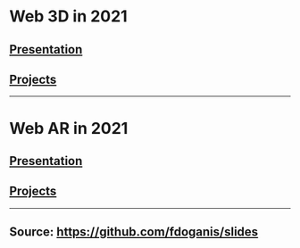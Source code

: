 # Web 3D in 2021

## [Presentation](./web3d_presentation_20210127.html)

## [Projects](./web3d_projects_20210127.html)

---

# Web AR in 2021

## [Presentation](./ar_presentation_20210201.html)

## [Projects](./ar_projects_20210201.html)

---

## Source: https://github.com/fdoganis/slides
